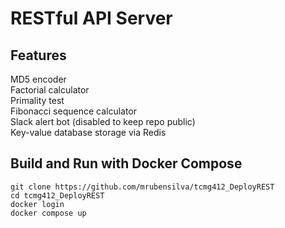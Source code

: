 # RESTful API Server

## Features
MD5 encoder  
Factorial calculator  
Primality test  
Fibonacci sequence calculator  
Slack alert bot (disabled to keep repo public)  
Key-value database storage via Redis 

## Build and Run with Docker Compose
`git clone https://github.com/mrubensilva/tcmg412_DeployREST`  
`cd tcmg412_DeployREST`  
`docker login`  
`docker compose up`
